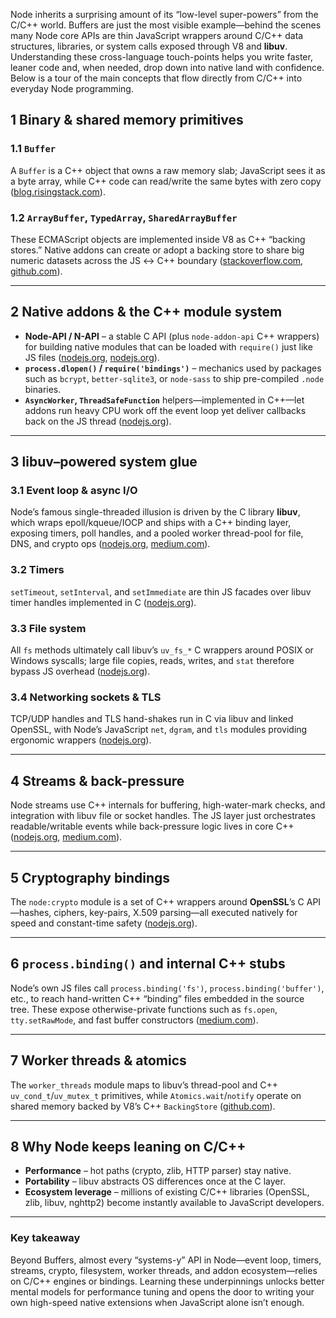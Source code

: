 Node inherits a surprising amount of its “low-level super-powers” from the C/C++ world.  Buffers are just the most visible example—behind the scenes many Node core APIs are thin JavaScript wrappers around C/C++ data structures, libraries, or system calls exposed through V8 and **libuv**.  Understanding these cross-language touch-points helps you write faster, leaner code and, when needed, drop down into native land with confidence.  Below is a tour of the main concepts that flow directly from C/C++ into everyday Node programming.

## 1  Binary & shared memory primitives

### 1.1 `Buffer`

A `Buffer` is a C++ object that owns a raw memory slab; JavaScript sees it as a byte array, while C++ code can read/write the same bytes with zero copy ([blog.risingstack.com][1]).

### 1.2 `ArrayBuffer`, `TypedArray`, `SharedArrayBuffer`

These ECMAScript objects are implemented inside V8 as C++ “backing stores.”  Native addons can create or adopt a backing store to share big numeric datasets across the JS ↔ C++ boundary ([stackoverflow.com][2], [github.com][3]).

---

## 2  Native addons & the C++ module system

* **Node-API / N-API** – a stable C API (plus `node-addon-api` C++ wrappers) for building native modules that can be loaded with `require()` just like JS files ([nodejs.org][4], [nodejs.org][5]).
* **`process.dlopen()` / `require('bindings')`** – mechanics used by packages such as `bcrypt`, `better-sqlite3`, or `node-sass` to ship pre-compiled `.node` binaries.
* **`AsyncWorker`, `ThreadSafeFunction`** helpers—implemented in C++—let addons run heavy CPU work off the event loop yet deliver callbacks back on the JS thread ([nodejs.org][4]).

---

## 3  libuv–powered system glue

### 3.1 Event loop & async I/O

Node’s famous single-threaded illusion is driven by the C library **libuv**, which wraps epoll/kqueue/IOCP and ships with a C++ binding layer, exposing timers, poll handles, and a pooled worker thread-pool for file, DNS, and crypto ops ([nodejs.org][6], [medium.com][7]).

### 3.2 Timers

`setTimeout`, `setInterval`, and `setImmediate` are thin JS facades over libuv timer handles implemented in C ([nodejs.org][6]).

### 3.3 File system

All `fs` methods ultimately call libuv’s `uv_fs_*` C wrappers around POSIX or Windows syscalls; large file copies, reads, writes, and `stat` therefore bypass JS overhead ([nodejs.org][8]).

### 3.4 Networking sockets & TLS

TCP/UDP handles and TLS hand-shakes run in C via libuv and linked OpenSSL, with Node’s JavaScript `net`, `dgram`, and `tls` modules providing ergonomic wrappers ([nodejs.org][9]).

---

## 4  Streams & back-pressure

Node streams use C++ internals for buffering, high-water-mark checks, and integration with libuv file or socket handles.  The JS layer just orchestrates readable/writable events while back-pressure logic lives in core C++ ([nodejs.org][10], [medium.com][11]).

---

## 5  Cryptography bindings

The `node:crypto` module is a set of C++ wrappers around **OpenSSL**’s C API—hashes, ciphers, key-pairs, X.509 parsing—all executed natively for speed and constant-time safety ([nodejs.org][9]).

---

## 6  `process.binding()` and internal C++ stubs

Node’s own JS files call `process.binding('fs')`, `process.binding('buffer')`, etc., to reach hand-written C++ “binding” files embedded in the source tree.  These expose otherwise-private functions such as `fs.open`, `tty.setRawMode`, and fast buffer constructors ([medium.com][12]).

---

## 7  Worker threads & atomics

The `worker_threads` module maps to libuv’s thread-pool and C++ `uv_cond_t`/`uv_mutex_t` primitives, while `Atomics.wait`/`notify` operate on shared memory backed by V8’s C++ `BackingStore` ([github.com][3]).

---

## 8  Why Node keeps leaning on C/C++

* **Performance** – hot paths (crypto, zlib, HTTP parser) stay native.
* **Portability** – libuv abstracts OS differences once at the C layer.
* **Ecosystem leverage** – millions of existing C/C++ libraries (OpenSSL, zlib, libuv, nghttp2) become instantly available to JavaScript developers.

---

### Key takeaway

Beyond Buffers, almost every “systems-y” API in Node—event loop, timers, streams, crypto, filesystem, worker threads, and addon ecosystem—relies on C/C++ engines or bindings.  Learning these underpinnings unlocks better mental models for performance tuning and opens the door to writing your own high-speed native extensions when JavaScript alone isn’t enough.

[1]: https://blog.risingstack.com/using-buffers-node-js-c-plus-plus/?utm_source=chatgpt.com "Using Buffers to share data between Node.js and C++"
[2]: https://stackoverflow.com/questions/44189618/how-to-read-write-data-to-arraybuffer-from-c-node-js-addon?utm_source=chatgpt.com "How to read/write data to ArrayBuffer from C++ Node.js addon?"
[3]: https://github.com/nodejs/node/issues/30529?utm_source=chatgpt.com "ArrayBuffer::New() without a BackingStore is deprecated in V8 8.0 ..."
[4]: https://nodejs.org/api/addons.html?utm_source=chatgpt.com "C++ addons | Node.js v24.1.0 Documentation"
[5]: https://nodejs.org/api/n-api.html?utm_source=chatgpt.com "Node-API | Node.js v24.1.0 Documentation"
[6]: https://nodejs.org/en/learn/asynchronous-work/event-loop-timers-and-nexttick?utm_source=chatgpt.com "The Node.js Event Loop"
[7]: https://medium.com/%40erimtuzcuoglu/exploring-node-js-event-loop-a-complete-guide-79d8e735818e?utm_source=chatgpt.com "Exploring Node.js Event Loop: A Complete Guide | by Erim Tuzcuoğlu"
[8]: https://nodejs.org/api/fs.html?utm_source=chatgpt.com "File system | Node.js v24.1.0 Documentation"
[9]: https://nodejs.org/api/crypto.html?utm_source=chatgpt.com "Crypto | Node.js v24.1.0 Documentation"
[10]: https://nodejs.org/en/learn/modules/backpressuring-in-streams?utm_source=chatgpt.com "Backpressuring in Streams - Node.js"
[11]: https://medium.com/%40priyanshu011109/streams-backpressure-in-node-js-the-untold-power-of-flow-0a63a8d30e1d?utm_source=chatgpt.com "Streams & Backpressure in Node.js — The Untold Power of Flow"
[12]: https://medium.com/%40haider.mtech2011/exploring-process-binding-in-node-js-understanding-internal-c-bindings-4c30d2df5375?utm_source=chatgpt.com "Exploring process.binding in Node.js: Understanding Internal C++ ..."

